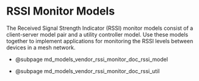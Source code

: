 # RSSI Monitor Models

The Received Signal Strength Indicator (RSSI) monitor models 
consist of a client-server model pair and a utility controller model. 
Use these models together to implement applications for monitoring the RSSI levels between devices
in a mesh network.

* @subpage md_models_vendor_rssi_monitor_doc_rssi_model

* @subpage md_models_vendor_rssi_monitor_doc_rssi_util
